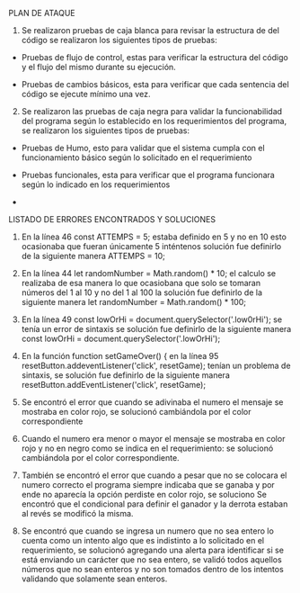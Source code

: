 PLAN DE ATAQUE 
1.	Se realizaron pruebas de caja blanca para revisar la estructura de del código se realizaron los siguientes tipos de pruebas: 

-	Pruebas de flujo de control, estas para verificar la estructura del código y el flujo del mismo durante su ejecución.

-	Pruebas de cambios básicos, esta para verificar que cada sentencia del código se ejecute mínimo una vez.

2.	Se realizaron las pruebas de caja negra para validar la funcionabilidad del programa según lo establecido en los requerimientos del programa, se realizaron los siguientes tipos de pruebas: 

-	Pruebas de Humo, esto para validar que el    sistema cumpla con el funcionamiento básico según lo solicitado en el requerimiento 

-	Pruebas funcionales, esta para verificar que el programa funcionara según lo indicado en los requerimientos
 
-	
LISTADO DE ERRORES ENCONTRADOS Y SOLUCIONES 
1.	 En la línea 46 const ATTEMPS = 5; estaba definido en 5 y no en 10 esto ocasionaba que fueran únicamente 5 inténtenos solución fue definirlo de la siguiente manera ATTEMPS = 10;

2.	En la línea 44 let randomNumber = Math.random() * 10; el calculo se realizaba de esa manera lo que ocasiobana que solo se tomaran números del 1 al 10 y no del 1 al 100 la solución fue definirlo de la siguiente manera let randomNumber = Math.random() * 100; 


3.	En la línea 49 const lowOrHi = document.querySelector('.low0rHi'); se tenía un error de sintaxis se  solución fue definirlo de la siguiente manera const lowOrHi = document.querySelector('.lowOrHi');

4.	En la función function setGameOver() { en la línea 95 resetButton.addeventListener('click', resetGame); tenían un problema de sintaxis, se  solución fue definirlo de la siguiente manera resetButton.addEventListener('click', resetGame);


5.	Se encontró el error que cuando se adivinaba el numero el mensaje se mostraba en color rojo, se solucionó cambiándola por el color correspondiente 

6.	Cuando el numero era menor o mayor el mensaje se mostraba en color rojo y no en negro como se indica en el requerimiento: se solucionó cambiándola por el color correspondiente. 

7.	También se encontró el error que cuando a pesar que no se colocara el numero correcto el programa siempre indicaba que se ganaba y por ende no aparecía la opción perdiste en color rojo, se soluciono Se encontró que el condicional para definir el ganador y la derrota estaban al revés se modificó la misma. 


8.	Se encontró que cuando se ingresa un numero que no sea entero lo cuenta como un intento algo que es indistinto a lo solicitado en el requerimiento, se solucionó agregando una alerta para identificar si se está enviando un carácter que no sea entero, se validó todos aquellos números que no sean enteros y no son tomados dentro de los intentos validando que solamente sean enteros.
 
